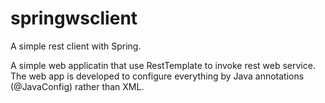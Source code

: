 # springwsclient
A simple rest client with Spring.

A simple web applicatin that use RestTemplate to invoke rest web service. 
The web app is developed to configure everything by Java annotations (@JavaConfig) rather than XML.
